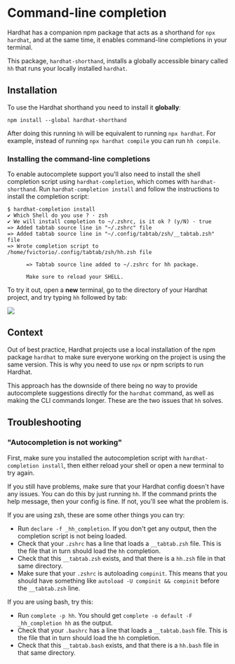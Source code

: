 # Command-line completion

Hardhat has a companion npm package that acts as a shorthand for `npx hardhat`, and at the same time, it enables command-line completions in your terminal.

This package, `hardhat-shorthand`, installs a globally accessible binary called `hh` that runs your locally installed `hardhat`.

## Installation

To use the Hardhat shorthand you need to install it **globally**:

```
npm install --global hardhat-shorthand
```

After doing this running `hh` will be equivalent to running `npx hardhat`. For example, instead of running `npx hardhat compile` you can run `hh compile`.

### Installing the command-line completions

To enable autocomplete support you'll also need to install the shell completion script using `hardhat-completion`, which comes with `hardhat-shorthand`. Run `hardhat-completion install` and follow the instructions to install the completion script:

```
$ hardhat-completion install
✔ Which Shell do you use ? · zsh
✔ We will install completion to ~/.zshrc, is it ok ? (y/N) · true
=> Added tabtab source line in "~/.zshrc" file
=> Added tabtab source line in "~/.config/tabtab/zsh/__tabtab.zsh" file
=> Wrote completion script to /home/fvictorio/.config/tabtab/zsh/hh.zsh file

      => Tabtab source line added to ~/.zshrc for hh package.

      Make sure to reload your SHELL.
```

To try it out, open a **new** terminal, go to the directory of your Hardhat project, and try typing `hh` followed by tab:

![](/hh.gif)

## Context

Out of best practice, Hardhat projects use a local installation of the npm package `hardhat` to make sure everyone working on the project is using the same version. This is why you need to use `npx` or npm scripts to run Hardhat.

This approach has the downside of there being no way to provide autocomplete suggestions directly for the `hardhat` command, as well as making the CLI commands longer. These are the two issues that `hh` solves.

## Troubleshooting

### "Autocompletion is not working"

First, make sure you installed the autocompletion script with `hardhat-completion install`, then either reload your shell or open a new terminal to try again.

If you still have problems, make sure that your Hardhat config doesn't have any issues. You can do this by just running `hh`. If the command prints the help message, then your config is fine. If not, you'll see what the problem is.

If you are using zsh, these are some other things you can try:

- Run `declare -f _hh_completion`. If you don't get any output, then the completion script is not being loaded.
- Check that your `.zshrc` has a line that loads a `__tabtab.zsh` file. This is the file that in turn should load the `hh` completion.
- Check that this `__tabtab.zsh` exists, and that there is a `hh.zsh` file in that same directory.
- Make sure that your `.zshrc` is autoloading `compinit`. This means that you should have something like `autoload -U compinit && compinit` before the `__tabtab.zsh` line.

If you are using bash, try this:

- Run `complete -p hh`. You should get `complete -o default -F _hh_completion hh` as the output.
- Check that your `.bashrc` has a line that loads a `__tabtab.bash` file. This is the file that in turn should load the `hh` completion.
- Check that this `__tabtab.bash` exists, and that there is a `hh.bash` file in that same directory.
